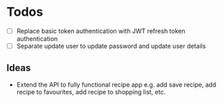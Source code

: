 # Todos

- [ ] Replace basic token authentication with JWT refresh token authentication
- [ ] Separate update user to update password and update user details

## Ideas

- Extend the API to fully functional recipe app e.g. add save recipe, add recipe to favourites, add recipe to shopping list, etc.
